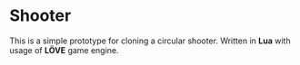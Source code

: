 # Shooter

This is a simple prototype for cloning a circular shooter. Written in **Lua** with usage of **LÖVE** game engine.
